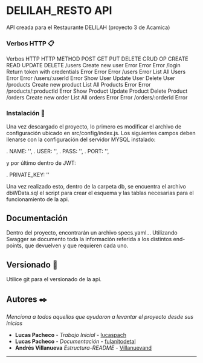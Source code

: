 # DELILAH_RESTO API

API creada para el Restaurante DELILAH (proyecto 3 de Acamica)

### Verbos HTTP 📋

Verbos HTTP
HTTP METHOD	POST	GET	PUT	DELETE
CRUD OP	CREATE	READ	UPDATE	DELETE
/users	Create new user	Error	Error	Error
/login	Return token with credentials	Error	Error	Error
/users	Error	List All Users	Error	Error
/users/:userId	Error	Show User	Update User	Delete User
/products	Create new product	List All Products	Error	Error
/products/:productId	Error	Show Product	Update Product	Delete Product
/orders	Create new order	List All orders	Error	Error
/orders/:orderId	Error

### Instalación 🔧

Una vez descargado el proyecto, lo primero es modificar el archivo de configuración ubicado en src/config/index.js.
Los siguientes campos deben llenarse con la configuración del servidor MYSQL instalado:

.       NAME: '',
.       USER: '',
.       PASS: '',
.       PORT: '',

y por último dentro de JWT:

.       PRIVATE_KEY: ''

Una vez realizado esto, dentro de la carpeta db, se encuentra el archivo dbWData.sql el script para crear el esquema y las tablas necesarias para el funcionamiento de la api.

## Documentación

Dentro del proyecto, encontrarán un archivo specs.yaml... Utilizando Swagger se documento toda la información referida a los distintos end-points, que devuelven y que requieren cada uno.


## Versionado 📌

Utilice git para el versionado de la api.

## Autores ✒️

_Menciona a todos aquellos que ayudaron a levantar el proyecto desde sus inicios_

* **Lucas Pacheco** - *Trabajo Inicial* - [lucaspach](https://github.com/lucaspach)
* **Lucas Pacheco** - *Documentación* - [fulanitodetal](https://github.com/lucaspach)
* **Andrés Villanueva** *Estructura-README* - [Villanuevand](https://github.com/Villanuevand)

---
